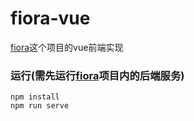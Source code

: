 # fiora-vue

[fiora](https://github.com/yinxin630/fiora)这个项目的vue前端实现


### 运行(需先运行[fiora](https://github.com/yinxin630/fiora)项目内的后端服务)
```
npm install
npm run serve
```